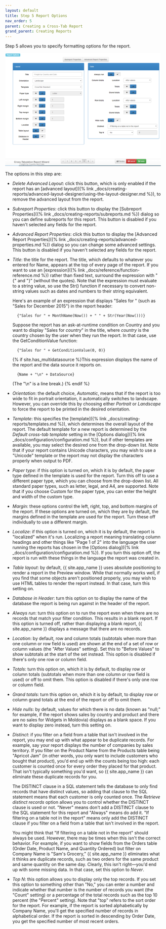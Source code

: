 ```yaml
---
layout: default
title: Step 5 Report Options
nav_order: 5
parent: Creating a Cross-Tab Report
grand_parent: Creating Reports
---
```

Step 5 allows you to specify formatting options for the report.

![](/assets/images/xtabwizard5.png)

The options in this step are:

* *Delete Advanced Layout*: click this button, which is only enabled if the report has an [advanced layout]({% link _docs/creating-reports/advanced-layout-designer/using-the-layout-designer.md %}), to remove the advanced layout from the report.

* *Subreport Properties*: click this button to display the [Subreport Properties]({% link _docs/creating-reports/subreports.md %}) dialog so you can define subreports for this report. This button is disabled if you haven't selected any fields for the report.

* *Advanced Report Properties*: click this button to display the [Advanced Report Properties]({% link _docs/creating-reports/advanced-properties.md %}) dialog so you can change some advanced settings. This button is disabled if you haven't selected any fields for the report.

* *Title*: the title for the report. The title, which defaults to whatever you entered for Name, appears at the top of every page of the report. If you want to use an [expression]({% link _docs/reference/function-reference.md %}) rather than fixed text, surround the expression with "{" and "}" (without the quotes). Note that the expression must evaluate to a string value, so use the Str() function if necessary to convert non-string values such as dates and numbers to their string equivalent.

    Here's an example of an expression that displays "Sales for <spelled out month> <year>" (such as "Sales for December 2015") in the report header:

        {"Sales for " + MonthName(Now()) + " " + Str(Year(Now()))}

    Suppose the report has an ask-at-runtime condition on Country and you want to display "Sales for *country*" in the title, where *country* is the country chosen by the user when they run the report. In that case, use the GetConditionValue function:

        {"Sales for " + GetConditionValue(0, 0)}

    {% if site.has_multidatasource %}This expression displays the name of the report and the data source it reports on.

        {Name + "\n" + DataSource}

    (The "\n" is a line break.)
{% endif %}

* *Orientation*: the default choice, *Automatic*, means that if the report is too wide to fit in portrait orientation, it automatically switches to landscape. However, you can override this by choosing either *Portrait* or *Landscape* to force the report to be printed in the desired orientation.

* *Template*: this specifies the [template]({% link _docs/creating-reports/templates.md %}), which determines the overall layout of the report. The default template for a new report is determined by the *Default cross-tab template* setting in the [Options dialog]({% link _docs/configuration/configuration.md %}), but if other templates are available, you may select the desired one from the drop-down list. Note that if your report contains Unicode characters, you may wish to use a "Unicode" template or the report may not display the characters properly when output to PDF.

* *Paper type*: if this option is turned on, which it is by default, the paper type defined in the template is used for the report. Turn this off to use a different paper type, which you can choose from the drop-down list. All standard paper types, such as letter, legal, and A4, are supported. Note that if you choose Custom for the paper type, you can enter the height and width of the custom type.

* *Margin*: these options control the left, right, top, and bottom margins of the report. If these options are turned on, which they are by default, the margins defined in the template are used for the report. Turn these off individually to use a different margin.

* *Localize*: if this option is turned on, which it is by default, the report is "localized" when it's run. Localizing a report meaning translating column headings and other things like "Page 1 of 2" into the language the user running the reports has chosen in the [Options dialog]({% link _docs/configuration/configuration.md %}). If you turn this option off, the report is run with these things in the language the report was created in.

* *Table layout*: by default, {{ site.app_name }} uses absolute positioning to render a report in the Preview window. While that normally works well, if you find that some objects aren't positioned properly, you may wish to use HTML tables to render the report instead. In that case, turn this setting on.

* *Database in Header*: turn this option on to display the name of the database the report is being run against in the header of the report.

* *Always run*: turn this option on to run the report even when there are no records that match your filter condition. This results in a blank report. If this option is turned off, rather than displaying a blank report, {{ site.app_name }} displays a message that there are no records.

* *Location*: by default, row and column totals (subtotals when more than one column or row field is used) are shown at the end of a set of row or column values (the "After Values" setting). Set this to "Before Values" to show subtotals at the start of the set instead. This option is disabled if there's only one row or column field.

* *Totals*: turn this option on, which it is by default, to display row or column totals (subtotals when more than one column or row field is used) or off to omit them. This option is disabled if there's only one row or column field.

* *Grand totals*: turn this option on, which it is by default, to display row or column grand totals at the end of the report or off to omit them.

* *Hide nulls*: by default, values for which there is no data (known as "null;" for example, if the report shows sales by country and product and there are no sales for Widgets in Moldovia) displays as a blank space. If you want to display zero instead, turn this setting on.

* *Distinct*: if you filter on a field from a table that isn't involved in the report, you may end up with what appear to be duplicate records. For example, say your report displays the number of companies by sales territory. If you filter on the Product Name from the Products table being "Apricot Jam" (in other words, you only want to include customers who bought that product), you'd end up with the counts being too high: each customer is counted once for every order they placed for that product. That isn't typically something you'd want, so {{ site.app_name }} can eliminate these duplicate records for you.

    The DISTINCT clause in a SQL statement tells the database to only find records that have distinct values, so adding that clause to the SQL statement means that each customer is only counted once. The *Retrieve distinct records* option allows you to control whether the DISTINCT clause is used or not. "Never" means don't add a DISTINCT clause to the SQL statement for this report and "Always" means do add it. "If filtering on a table not in the report" means only add the DISTINCT clause if you filter on a field from a table that isn't involved in the report.

    You might think that "If filtering on a table not in the report" should always be used. However, there may be times when this isn't the correct behavior. For example, if you want to show fields from the Orders table (Order Date, Product Name, and Quantity Ordered) but filter on Company Name is "Sam's Grocery," {{ site.app_name }} eliminates what it thinks are duplicate records, such as two orders for the same product and same quantity on the same day. Clearly, this isn't right&mdash;you'd end up with some missing data. In that case, set this option to *Never*.

* *Top N*: this option allows you to display only the top records. If you set this option to something other than "No," you can enter a number and indicate whether that number is the number of records you want (the "Count" setting) or a percentage of the total records such as the top 10 percent (the "Percent" setting). Note that "top" refers to the sort order for the report. For example, if the report is sorted alphabetically by Company Name, you'll get the specified number of records in alphabetical order. If the report is sorted in descending by Order Date, you get the specified number of most recent orders.

